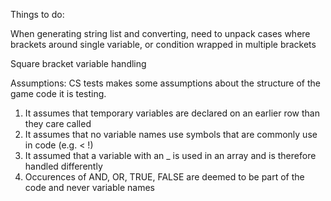 Things to do:

When generating string list and converting, need to unpack cases where brackets around single variable, or condition wrapped in multiple brackets

Square bracket variable handling



Assumptions:
CS tests makes some assumptions about the structure of the game code it is testing.
1) It assumes that temporary variables are declared on an earlier row than they care called
2) It assumes that no variable names use symbols that are commonly use in code (e.g. < !)
3) It assumed that a variable with an _ is used in an array and is therefore handled differently
4) Occurences of AND, OR, TRUE, FALSE are deemed to be part of the code and never variable names
